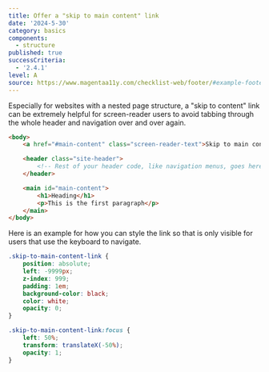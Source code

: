 ```yaml
---
title: Offer a "skip to main content" link
date: '2024-5-30'
category: basics
components:
  - structure
published: true
successCriteria:
  - '2.4.1'
level: A
source: https://www.magentaa11y.com/checklist-web/footer/#example-footer
---
```


Especially for websites with a nested page structure, a "skip to content" link can be extremely helpful for screen-reader users to avoid tabbing through the whole header and navigation over and over again.

```html
<body>
	<a href="#main-content" class="screen-reader-text">Skip to main content </a>

	<header class="site-header">
		<!-- Rest of your header code, like navigation menus, goes here -->
	</header>

	<main id="main-content">
		<h1>Heading</h1>
		<p>This is the first paragraph</p>
	</main>
</body>
```

Here is an example for how you can style the link so that is only visible for users that use the keyboard to navigate.

```css
.skip-to-main-content-link {
	position: absolute;
	left: -9999px;
	z-index: 999;
	padding: 1em;
	background-color: black;
	color: white;
	opacity: 0;
}

.skip-to-main-content-link:focus {
	left: 50%;
	transform: translateX(-50%);
	opacity: 1;
}
```
